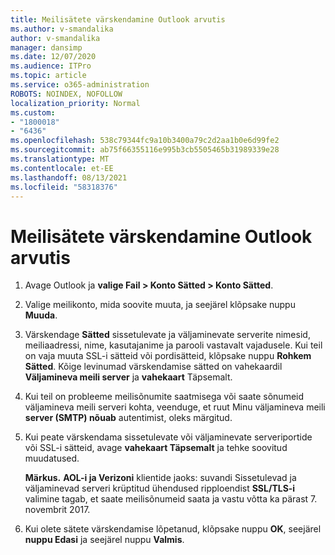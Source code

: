 ```yaml
---
title: Meilisätete värskendamine Outlook arvutis
ms.author: v-smandalika
author: v-smandalika
manager: dansimp
ms.date: 12/07/2020
ms.audience: ITPro
ms.topic: article
ms.service: o365-administration
ROBOTS: NOINDEX, NOFOLLOW
localization_priority: Normal
ms.custom:
- "1800018"
- "6436"
ms.openlocfilehash: 538c79344fc9a10b3400a79c2d2aa1b0e6d99fe2
ms.sourcegitcommit: ab75f66355116e995b3cb5505465b31989339e28
ms.translationtype: MT
ms.contentlocale: et-EE
ms.lasthandoff: 08/13/2021
ms.locfileid: "58318376"
---
```

# <a name="how-to-update-email-settings-in-outlook-for-pc"></a>Meilisätete värskendamine Outlook arvutis

1. Avage Outlook ja **valige Fail > Konto Sätted > Konto Sätted**.

2. Valige meilikonto, mida soovite muuta, ja seejärel klõpsake nuppu **Muuda**. 

3. Värskendage **Sätted** sissetulevate ja väljaminevate serverite nimesid, meiliaadressi, nime, kasutajanime ja parooli vastavalt vajadusele. Kui teil on vaja muuta SSL-i sätteid või pordisätteid, klõpsake nuppu **Rohkem Sätted**. Kõige levinumad värskendamise sätted on vahekaardil **Väljamineva meili server** ja **vahekaart** Täpsemalt.

4. Kui teil on probleeme meilisõnumite saatmisega või saate sõnumeid väljamineva meili serveri kohta, veenduge, et ruut Minu väljamineva meili **server (SMTP) nõuab** autentimist, oleks märgitud.

5. Kui peate värskendama sissetulevate või väljaminevate serveriportide või SSL-i sätteid, avage **vahekaart Täpsemalt** ja tehke soovitud muudatused.

    **Märkus.** **AOL-i ja Verizoni** klientide jaoks: suvandi Sissetulevad  ja väljaminevad serveri krüptitud ühendused ripploendist **SSL/TLS-i** valimine tagab, et saate meilisõnumeid saata ja vastu võtta ka pärast 7. novembrit 2017.

6. Kui olete sätete värskendamise lõpetanud, klõpsake nuppu **OK**, seejärel **nuppu Edasi** ja seejärel nuppu **Valmis**.


